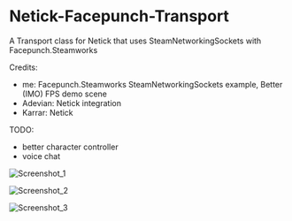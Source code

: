 # Netick-Facepunch-Transport
 A Transport class for Netick that uses SteamNetworkingSockets with Facepunch.Steamworks
 
 Credits: 
  - me: Facepunch.Steamworks SteamNetworkingSockets example, Better (IMO) FPS demo scene
  - Adevian: Netick integration
  - Karrar: Netick
 
 TODO:
  - better character controller
  - voice chat
 
 
![Screenshot_1](https://user-images.githubusercontent.com/59656122/211421510-d57db421-8b6c-4cd2-8d67-5304a0a71bb5.png)

![Screenshot_2](https://user-images.githubusercontent.com/59656122/211421790-85109680-e461-4908-8463-4dff441b56cb.png)

![Screenshot_3](https://user-images.githubusercontent.com/59656122/211423166-1cfd4437-ddd7-4dac-aa58-225e15d917e8.png)
